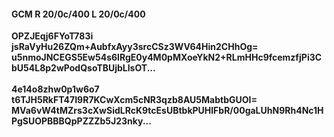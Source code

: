 #### GCM R 20/0c/400 L 20/0c/400
**OPZJEqj6FYoT783i**<br/>**jsRaVyHu26ZQm+AubfxAyy3srcCSz3WV64Hin2CHhOg=**<br/>**u5nmoJNCEGS5Ew54s6lRgE0y4M0pMXoeYkN2+RLmHHc9fcemzfjPi3CbU54L8p2wPodQsoTBUjbLlsOT...**<br/><br/>
**4e14o8zhw0p1w6o7**<br/>**t6TJH5RkFT47I9R7KCwXcm5cNR3qzb8AU5MabtbGUOI=**<br/>**MVa6vW4tMZrs3cXwSidLRcK9tcEsUBtbkPUHlFbR/00gaLUhN9Rh4Nc1HPgSUOPBBBQpPZZZb5J23nky...**